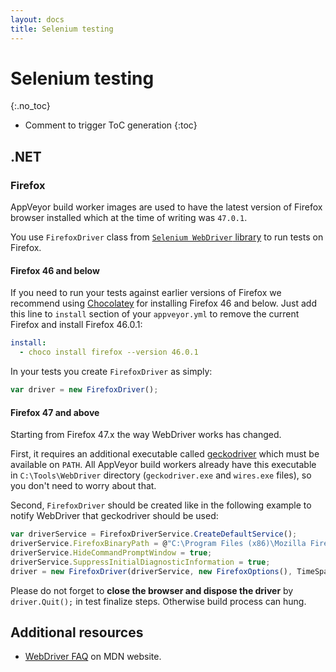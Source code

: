 ```yaml
---
layout: docs
title: Selenium testing
---
```


<!-- markdownlint-disable MD022 MD032 -->
# Selenium testing
{:.no_toc}

* Comment to trigger ToC generation
{:toc}
<!-- markdownlint-enable MD022 MD032 -->

## .NET

### Firefox

AppVeyor build worker images are used to have the latest version of Firefox browser installed which at the time of writing was `47.0.1`.

You use `FirefoxDriver` class from [`Selenium WebDriver` library](https://www.nuget.org/packages/Selenium.WebDriver/) to run tests on Firefox.

#### Firefox 46 and below

If you need to run your tests against earlier versions of Firefox we recommend using [Chocolatey](https://chocolatey.org/packages/Firefox) for installing Firefox 46 and below.
Just add this line to `install` section of your `appveyor.yml` to remove the current Firefox and install Firefox 46.0.1:

```yaml
install:
  - choco install firefox --version 46.0.1
```

In your tests you create `FirefoxDriver` as simply:

```javascript
var driver = new FirefoxDriver();
```

#### Firefox 47 and above

Starting from Firefox 47.x the way WebDriver works has changed.

First, it requires an additional executable called [geckodriver](https://github.com/mozilla/geckodriver/releases) which must be available on `PATH`.
All AppVeyor build workers already have this executable in `C:\Tools\WebDriver` directory (`geckodriver.exe` and `wires.exe` files), so you don't need to worry about that.

Second, `FirefoxDriver` should be created like in the following example to notify WebDriver that geckodriver should be used:

```javascript
var driverService = FirefoxDriverService.CreateDefaultService();
driverService.FirefoxBinaryPath = @"C:\Program Files (x86)\Mozilla Firefox\firefox.exe";
driverService.HideCommandPromptWindow = true;
driverService.SuppressInitialDiagnosticInformation = true;
driver = new FirefoxDriver(driverService, new FirefoxOptions(), TimeSpan.FromSeconds(60));
```

Please do not forget to **close the browser and dispose the driver** by `driver.Quit();` in test finalize steps. Otherwise build process can hung.

## Additional resources

* [WebDriver FAQ](https://developer.mozilla.org/en-US/docs/Mozilla/QA/Marionette/WebDriver) on MDN website.
